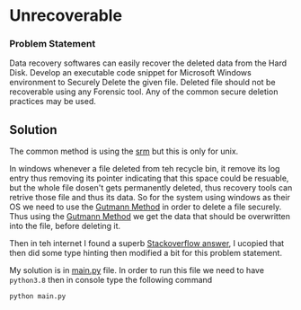 # Unrecoverable
### Problem Statement
Data recovery softwares can easily recover the deleted data from the Hard Disk. Develop an executable code snippet for Microsoft Windows environment to Securely Delete the given file. Deleted file should not be recoverable using any Forensic tool. Any of the common secure deletion practices may be used.

## Solution
The common method is using the [srm](https://en.wikipedia.org/wiki/Srm_(Unix)) but this is only for unix.

In windows whenever a file deleted from teh recycle bin, it remove its log entry thus removing its pointer indicating that this space could be resuable, but the whole file dosen't gets permanently deleted, thus recovery tools can retrive those file and thus its data.
So for the system using windows as their OS we need to use the [Gutmann Method](https://en.wikipedia.org/wiki/Gutmann_method) in order to delete a file securely. 
Thus using the [Gutmann Method](https://en.wikipedia.org/wiki/Gutmann_method) we get the data that should be overwritten into the file, before deleting it.

Then in teh internet I found a superb [Stackoverflow answer](https://stackoverflow.com/questions/17455300/python-securely-remove-file), I ucopied that then did some type hinting then modified a bit for this problem statement.

My solution is in [main.py](https://github.com/Sainya-Ranakshetram-Submission/Unrecoverable/blob/master/main.py) file.
In order to run this file we need to have `python3.8` then in console type the following command
```console
python main.py
```

